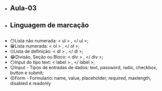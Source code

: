 - <h2>Aula-03<h2>
- <h2>Linguagem de marcação<h2>
- 😶Lista não numerada: < ul > , </ ul >;
- 😁Lista numerada: < ol > , </ ol >;
- 🙄Lista de definição: < dl > , </ dl >;
- 😂Divisão, Seção ou Bloco: < div > , </ div >;
- 😶Input do tipo text: < label > , </ label >;
- 😑Input - Tipos de entradas de dados: text, password, radio, checkbox, button e submit;
- 😣Form - Formulario: name, value, placeholder, required, maxlength, disabled e readonly